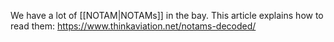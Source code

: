 We have a lot of [[NOTAM|NOTAMs]] in the bay. This article explains how to read them: https://www.thinkaviation.net/notams-decoded/